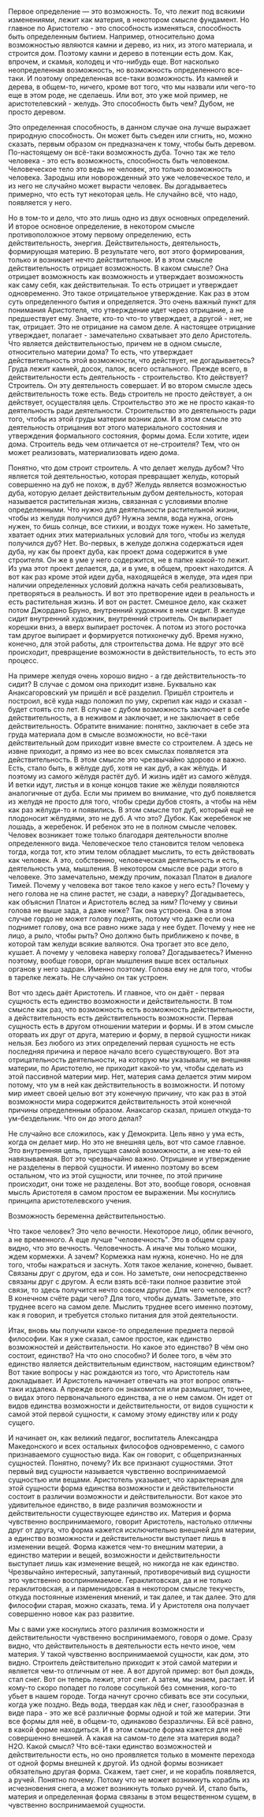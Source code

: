 Первое определение — это возможность. То, что лежит под всякими изменениями, лежит как материя, в некотором смысле фундамент. Но главное по Аристотелю - это способность изменяться, способность быть определенным бытием. Например, относительно дома возможностью являются камни и дерево, из них, из этого материала, и строится дом. Поэтому камни и дерево в потенции есть дом. Как, впрочем, и скамья, колодец и что-нибудь еще. Вот насколько неопределенная возможность, но возможность определенного все-таки. И поэтому определенная все-таки возможность. Из камней и дерева, в общем-то, ничего, кроме вот того, что мы назвали или чего-то еще в этом роде, не сделаешь. Или вот, это уже мой пример, не аристотелевский - желудь. Это способность быть чем? Дубом, не просто деревом.
 
Это определенная способность, в данном случае она лучше выражает природную способность. Он может быть съеден или сгнить, но, можно сказать, первым образом он предназначен к тому, чтобы быть деревом. По-настоящему он всё-таки возможность дуба. Точно так же тело человека - это есть возможность, способность быть человеком. Человеческое тело это ведь не человек, это только возможность человека. Зародыш или новорожденный это уже человеческое тело, и из него не случайно может вырасти человек. Вы догадываетесь примерно, что есть тут некоторая цель. Не случайно всё, что надо, появляется у него. 

Но в том-то и дело, что это лишь одно из двух основных определений. И второе основное определение, в некотором смысле противоположное этому первому определению, есть действительность, энергия. Действительность, деятельность, формирующая материю. В результате чего, вот этого формирования, только и возникает нечто действительное. И в этом смысле действительность отрицает возможность. В каком смысле? Она отрицает возможность как возможность и утверждает возможность как саму себя, как действительная. То есть отрицает и утверждает одновременно. Это такое отрицательное утверждение. Как раз в этом суть определенного бытия и определяется. Это очень важный пункт для понимания Аристотеля, что утверждение идет через отрицание, а не предшествует ему. Знаете, кто-то что-то утверждает, а другой - нет, не так, отрицает. Это не отрицание на самом деле. А настоящее отрицание утверждает, полагает - замечательно схватывает это дело Аристотель. Что является действительностью, причем не в одном смысле, относительно материи дома? То есть, что утверждает действительность этой возможности, что действует, не догадываетесь? Груда лежит камней, досок, палок, всего остального. Прежде всего, в действительности есть деятельность - строительство. Кто действует? Строитель. Он эту деятельность совершает. И во втором смысле здесь действительность тоже есть. Ведь строитель не просто действует, а он действует, осуществляя цель. Строительство это же не просто какая-то деятельность ради деятельности. Строительство это деятельность ради того, чтобы из этой груды материи возник дом. И в этом смысле это деятельность отрицания вот этого материального состояния и утверждения формального состояния, формы дома. Если хотите, идеи дома. Строитель ведь чем отличается от не-строителя? Тем, что он может реализовать, материализовать идею дома. 

Понятно, что дом строит строитель. А что делает желудь дубом? Что является той деятельностью, которая превращает желудь, который совершенно на дуб не похож, в дуб? Желудь является возможностью дуба, которую делает действительным дубом деятельность, которая называется растительная жизнь, связанная с условиями вполне определенными. Что нужно для деятельности растительной жизни, чтобы из желудя получился дуб? Нужна земля, вода нужна, огонь нужен, то бишь солнце, все стихии, и воздух тоже нужен. Но заметьте, хватает одних этих материальных условий для того, чтобы из желудя получился дуб? Нет. Во-первых, в желуде должна содержаться идея дуба, ну как бы проект дуба, как проект дома содержится в уме строителя. Он же в уме у него содержится, не в папке какой-то лежит. Из ума этот проект делается, да, и в уме, в общем, проект находится. А вот как раз кроме этой идеи дуба, находящейся в желуде, эта идея при наличии определенных условий должна начать себя реализовывать, претворяться в реальность. И вот это претворение идеи в реальность  и есть растительная жизнь. И вот он растет. Смешное дело, как скажет потом Джордано Бруно, внутренний художник в нем сидит. В желуде сидит внутренний художник, внутренний строитель. Он выпирает корешки вниз, а вверх выпирает росточек. А потом из этого росточка там другое выпирает и формируется потихонечку дуб. Время нужно, конечно, для этой работы, для строительства дома. Не вдруг это всё происходит, превращение возможности в действительность, то есть это процесс. 

На примере желудя очень хорошо видно - а где действительность-то сидит? В случае с домом она приходит извне. Буквально как Анаксагоровский ум пришёл и всё разделил. Пришёл строитель и построил, всё куда надо положил по уму, скрепил как надо и сказал - будет стоять сто лет. В случае с дубом возможность заключает в себе действительность, а в неживом и заключает, и не заключает в себе действительность. Обратите внимание: понятно, заключает в себе эта груда материала дом в смысле возможности, но всё-таки действительный дом приходит извне вместе со строителем. А здесь не извне приходит, а прямо из нее во всех смыслах появляется эта действительность. В этом смысле это чрезвычайно здорово и важно. Есть, стало быть, в жёлуде дуб, хотя не как дуб, а как жёлудь. И поэтому из самого жёлудя растёт дуб. И жизнь идёт из самого жёлудя. И ветки идут, листья и в конце концов такие же жёлуди появляются аналогичные от дуба. Если мы примем во внимание, что дуб появляется из желудя не просто для того, чтобы среди дубов стоять, а чтобы на нём как раз жёлуди-то и появились. В этом смысле тот дуб, который ещё не плодоносит жёлудями, это не дуб. А что это? Дубок. Как жеребенок не лошадь, а жеребенок. И ребенок это не в полном смысле человек. Человек возникает тоже только благодаря деятельности вполне определенного вида. Человеческое тело становится телом человека тогда, когда тот, кто этим телом обладает мыслить, то есть действовать как человек. А это, собственно, человеческая деятельность и есть, деятельность ума, мышления. В некотором смысле все ради этого в человеке. Это замечательно, между прочим, показал Платон в диалоге Тимей. Почему у человека вот такое тело какое у него есть? Почему у него голова не на спине растет, не сзади, а наверху? Догадываетесь, как объяснил Платон и Аристотель вслед за ним? Почему у свиньи голова не выше зада, а даже ниже? Так она устроена. Она в этом случае гордо не может голову поднять, потому что даже если она поднимет голову, она все равно ниже зада у нее будет. Почему у нее не лицо, а рыло, чтобы рыть? Оно должно быть приближено к почве, в которой там желуди всякие валяются. Она трогает это все дело, кушает. А почему у человека наверху голова? Догадываетесь? Именно поэтому, вообще говоря, орган мышления выше всех остальных органов у него задран. Именно поэтому. Голова ему не для того, чтобы в тарелке лежать. Не случайно он так устроен. 

Вот что здесь даёт Аристотель. И главное, что он даёт - первая сущность есть единство возможности и действительности. В том смысле как раз, что возможность есть возможность действительности, а действительность есть действительность возможности. Первая сущность есть в другом отношении материи и формы. И в этом смысле оторвать их друг от друга, материю и форму, в первой сущности никак нельзя. Без любого из этих определений первая сущность не есть последняя причина и первое начало всего существующего. Вот эта отрицательность деятельности, на которую мы указывали, не внешняя материи, по Аристотелю, не приходит какой-то ум, чтобы сделать из этой пассивной материи мир. Нет, материя сама делается этим миром потому, что ум в ней как действительность в возможности. И потому мир имеет своей целью вот эту конечную причину, что как раз в этой возможности мира содержится действительность этой конечной причины определенным образом. Анаксагор сказал, пришел откуда-то ум-бездельник. Что он до этого делал? 

Не случайно все сложилось, как у Демокрита. Цель явно у ума есть, когда он делает мир. Но это не внешняя цель, вот что самое главное. Это внутренняя цель, присущая самой возможности, а не кем-то ей навязываемая. Вот это чрезвычайно важно. Отрицание и утверждение не разделены в первой сущности. И именно поэтому во всем остальном, что из этой сущности, или точнее, по этой причине происходит, они тоже не разделены. Вот это, вообще говоря, основная мысль Аристотеля в самом простом ее выражении. Мы коснулись принципа аристотелевского учения. 

Возможность беременна действительностью. 

Что такое человек? Это чело вечности. Некоторое лицо, облик вечного, а не временного. А еще лучше "человечность". Это в общем сразу видно, что это вечность. Человечность. А иначе мы только мошки, ждем кормежки. А зачем? Кормежка нам нужна, конечно. Но не для того, чтобы нажраться и заснуть. Хотя такое желание, конечно, бывает. Связаны друг с другом, еда и сон. Но заметьте, они непосредственно связаны друг с другом. А если взять всё-таки полное развитие этой связи, то здесь получится нечто совсем другое. Для чего человек ест? В конечном счёте ради чего? Для того, чтобы думать. Заметьте, это труднее всего на самом деле. Мыслить труднее всего именно поэтому, как я говорил, и требуется столько питания для этой деятельности. 

Итак, вновь мы получили какое-то определение предмета первой философии. Как я уже сказал, самое простое, как единство возможностей и действительности. Но какое это единство? В чём оно состоит, единство? На что оно способно? И более того, в чём это единство является действительным единством, настоящим единством? Вот такие вопросы у нас рождаются из того, что Аристотель нам докладывает. И Аристотель начинает отвечать на этот вопрос опять-таки издалека. А прежде всего он знакомится или размышляет, точнее, о видах этого первоначального единства, а не о нем самом. Он идет от видов единства возможности и действительности, от видов сущности к самой этой первой сущности, к самому этому единству или к роду сущего. 

И начинает он, как великий педагог, воспитатель Александра Македонского и всех остальных философов одновременно, с самого признаваемого сущностью вида. Как он говорит, с общепризнанных сущностей. Понятно, почему? Их все признают сущностями. Этот первый вид сущности называется чувственно воспринимаемой сущностью или вещами. Аристотель указывает, что характерная для этой сущности форма единства возможности и действительности состоит в различии возможности и действительности. Вот какое это удивительное единство, в виде различия возможности и действительности существующее единство их. Материя и форма чувственно воспринимаемого, говорит Аристотель, настолько отличны друг от друга, что форма кажется исключительно внешней для материи, а единство возможности и действительности выступает лишь в изменении вещей. Форма кажется чем-то внешним материи, а единство материи и вещей, возможности и действительности выступает лишь как изменение вещей, но никогда не как единство. Чрезвычайно интересный, запутанный, противоречивый вид сущности это чувственно воспринимаемое. Гераклитовская, да и не только гераклитовская, а и парменидовская в некотором смысле текучесть, откуда постоянные изменения мнений, и так далее, и так далее. Это для философии старая, можно сказать, тема. И у Аристотеля она получает совершенно новое как раз развитие. 

Мы с вами уже коснулись этого различия возможности и действительности чувственно воспринимаемого, говоря о доме. Сразу видно, что действительность в деятельности есть нечто иное, чем материя. У такой чувственно воспринимаемой сущности, как дом, это видно. Строитель действительно приходит к этой самой материи и является чем-то отличным от нее. А вот другой пример: вот был дождь, стал снег. Вот он теперь лежит, этот снег. А затем, мы знаем, растает. И кому-то скоро попадет по голове сосулькой без сомнения, кого-то убьет в нашем городе. Тогда начнут срочно сбивать все эти сосульки, когда уже поздно. Ведь вода, твердая как лёд и снег, газообразная в виде пара - это же всё различные формы одной и той же материи. Эти все формы для неё, в общем-то, одинаково безразличны. Ей всё равно, в какой форме находиться. И в этом смысле форма кажется для неё совершенно внешней. А какая на самом-то деле эта материя вода? H2O.  Какой смысл? Что всё-таки единство возможностей и действительности есть, но оно проявляется только в моменте перехода от одной формы внешней к другой. Из одной формы возникает обязательно другая форма. Скажем, тает снег, и не корабль появляется, а ручей. Понятно почему. Потому что не может возникнуть корабль из исчезновения снега, а может возникнуть только ручей. И, стало быть, материя и определенная форма связаны в этом вещественном сущем, в чувственно воспринимаемой сущности. 